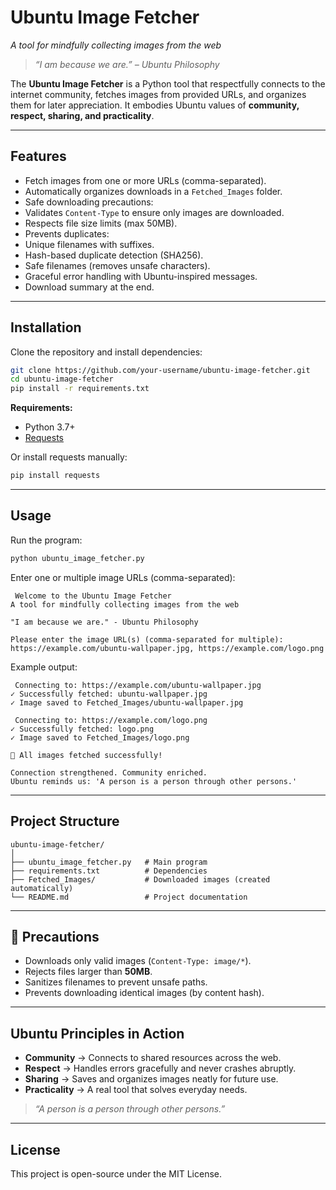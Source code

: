 #  Ubuntu Image Fetcher  

*A tool for mindfully collecting images from the web*  

> *“I am because we are.” – Ubuntu Philosophy*  

The **Ubuntu Image Fetcher** is a Python tool that respectfully connects to the internet community, fetches images from provided URLs, and organizes them for later appreciation. It embodies Ubuntu values of **community, respect, sharing, and practicality**.  

---

##  Features  
-  Fetch images from one or more URLs (comma-separated).  
-  Automatically organizes downloads in a `Fetched_Images` folder.  
-  Safe downloading precautions:  
  - Validates `Content-Type` to ensure only images are downloaded.  
  - Respects file size limits (max 50MB).  
-  Prevents duplicates:  
  - Unique filenames with suffixes.  
  - Hash-based duplicate detection (SHA256).  
-  Safe filenames (removes unsafe characters).  
-  Graceful error handling with Ubuntu-inspired messages.  
-  Download summary at the end.  

---

##  Installation  

Clone the repository and install dependencies:  

```bash
git clone https://github.com/your-username/ubuntu-image-fetcher.git
cd ubuntu-image-fetcher
pip install -r requirements.txt
```

**Requirements:**  
- Python 3.7+  
- [Requests](https://pypi.org/project/requests/)  

Or install requests manually:  

```bash
pip install requests
```

---

##  Usage  

Run the program:  

```bash
python ubuntu_image_fetcher.py
```

Enter one or multiple image URLs (comma-separated):  

```
 Welcome to the Ubuntu Image Fetcher
A tool for mindfully collecting images from the web

"I am because we are." - Ubuntu Philosophy

Please enter the image URL(s) (comma-separated for multiple): https://example.com/ubuntu-wallpaper.jpg, https://example.com/logo.png
```

Example output:  

```
 Connecting to: https://example.com/ubuntu-wallpaper.jpg
✓ Successfully fetched: ubuntu-wallpaper.jpg
✓ Image saved to Fetched_Images/ubuntu-wallpaper.jpg

 Connecting to: https://example.com/logo.png
✓ Successfully fetched: logo.png
✓ Image saved to Fetched_Images/logo.png

🎉 All images fetched successfully!

Connection strengthened. Community enriched.
Ubuntu reminds us: 'A person is a person through other persons.'
```

---

##  Project Structure  

```
ubuntu-image-fetcher/
│
├── ubuntu_image_fetcher.py   # Main program
├── requirements.txt          # Dependencies
├── Fetched_Images/           # Downloaded images (created automatically)
└── README.md                 # Project documentation
```

---

## 🧪 Precautions  

- Downloads only valid images (`Content-Type: image/*`).  
- Rejects files larger than **50MB**.  
- Sanitizes filenames to prevent unsafe paths.  
- Prevents downloading identical images (by content hash).  

---

##  Ubuntu Principles in Action  

- **Community** → Connects to shared resources across the web.  
- **Respect** → Handles errors gracefully and never crashes abruptly.  
- **Sharing** → Saves and organizes images neatly for future use.  
- **Practicality** → A real tool that solves everyday needs.  

> *“A person is a person through other persons.”*  

---

##  License  

This project is open-source under the MIT License.  
